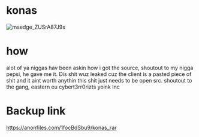 # konas
![msedge_ZUSrA87J9s](https://user-images.githubusercontent.com/91463998/140464535-b0e26276-9707-44c9-bb42-eacf244ae7fb.png)
# how
alot of ya niggas hav been askin how i got the source, shoutout to my nigga pepsi, he gave me it. 
Dis shit wuz leaked cuz the client is a pasted piece of shit and it aint worth anythin this shit just needs to be open src. 
shoutout to the gang, eastern eu cybert3rr0rizts yoink Inc
# Backup link

https://anonfiles.com/1focBdSbu9/konas_rar
